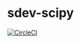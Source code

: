 # sdev-scipy

[![CircleCI](https://circleci.com/gh/SerialDev/sdev-dockerfiles.svg?style=svg)](https://circleci.com/gh/SerialDev/sdev-dockerfiles)
